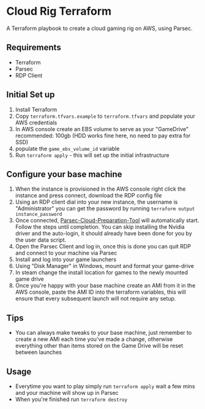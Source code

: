 # Cloud Rig Terraform
A Terraform playbook to create a cloud gaming rig on AWS, using Parsec.

## Requirements
- Terraform
- Parsec
- RDP Client

## Initial Set up
1. Install Terraform
2. Copy `terraform.tfvars.example` to `terraform.tfvars` and populate your AWS credentials
3. In AWS console create an EBS volume to serve as your "GameDrive" recommended: 100gb (HDD works fine here, no need to pay extra for SSD)
4. populate the `game_ebs_volume_id` variable
5. Run `terraform apply` - this will set up the initial infrastructure

## Configure your base machine
1. When the instance is provisioned in the AWS console right click the instance and press connect, download the RDP config file
2. Using an RDP client dial into your new instance, the username is "Administrator" you can get the password by running `terraform output instance_password`
3. Once connected, [Parsec-Cloud-Preparation-Tool](https://github.com/jamesstringerparsec/Parsec-Cloud-Preparation-Tool) will automatically start. Follow the steps until completion. You can skip installing the Nvidia driver and the auto-login, it should already have been done for you by the user data script.
4. Open the Parsec Client and log in, once this is done you can quit RDP and connect to your machine via Parsec
5. Install and log into your game launchers
6. Using "Disk Manager" in Windows, mount and format your game-drive
7. In steam change the install location for games to the newly mounted game drive
8. Once you're happy with your base machine create an AMI from it in the AWS console, paste the AMI ID into the terraform variables, this will ensure that every subsequent launch will not require any setup.

## Tips
- You can always make tweaks to your base machine, just remember to create a new AMI each time you've made a change, otherwise everything other than items stored on the Game Drive will be reset between launches

## Usage
- Everytime you want to play simply run `terraform apply` wait a few mins and your machine will show up in Parsec
- When you're finished run `terraform destroy`
